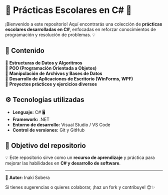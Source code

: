 # 🚀 Prácticas Escolares en C# 🎯

¡Bienvenido a este repositorio! Aquí encontrarás una colección de **prácticas escolares desarrolladas en C#**, enfocadas en reforzar conocimientos de programación y resolución de problemas. 💡

## 📌 Contenido
🔹 **Estructuras de Datos y Algoritmos**  
🔹 **POO (Programación Orientada a Objetos)**  
🔹 **Manipulación de Archivos y Bases de Datos**  
🔹 **Desarrollo de Aplicaciones de Escritorio (WinForms, WPF)**  
🔹 **Proyectos prácticos y ejercicios diversos**  

## ⚙️ Tecnologías utilizadas
- **Lenguaje:** C# 🖥️  
- **Framework:** .NET  
- **Entorno de desarrollo:** Visual Studio / VS Code  
- **Control de versiones:** Git y GitHub  

## 🚀 Objetivo del repositorio
💡 Este repositorio sirve como un **recurso de aprendizaje** y práctica para mejorar las habilidades en **C# y desarrollo de software**. 

---

📌 **Autor:** Inaki Sobera

Si tienes sugerencias o quieres colaborar, ¡haz un fork y contribuye! 😊✨  
